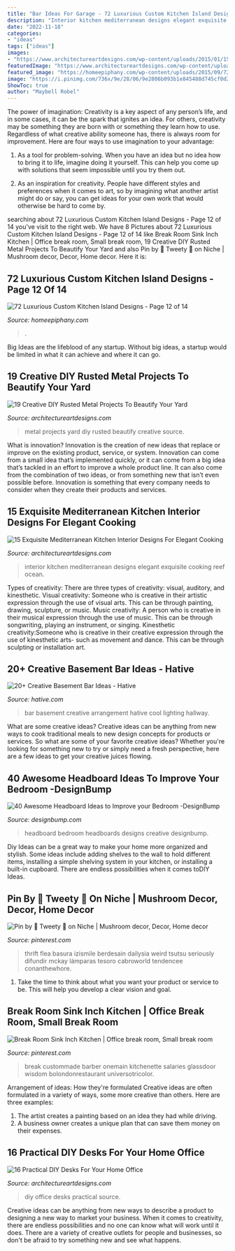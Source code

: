 ```yaml
---
title: "Bar Ideas For Garage - 72 Luxurious Custom Kitchen Island Designs"
description: "Interior kitchen mediterranean designs elegant exquisite cooking reef ocean"
date: "2022-11-18"
categories:
- "ideas"
tags: ["ideas"]
images:
- "https://www.architectureartdesigns.com/wp-content/uploads/2015/01/15-Exquisite-Mediterranean-Kitchen-Interior-Designs-For-Elegant-Cooking-12-630x472.jpg"
featuredImage: "https://www.architectureartdesigns.com/wp-content/uploads/2015/01/15-Exquisite-Mediterranean-Kitchen-Interior-Designs-For-Elegant-Cooking-12-630x472.jpg"
featured_image: "https://homeepiphany.com/wp-content/uploads/2015/09/72-Luxurious-Custom-Kitchen-Island-Designs-59-681x1024.jpg"
image: "https://i.pinimg.com/736x/9e/28/06/9e2806b093b1e845488d745cf0d2cdab.jpg"
ShowToc: true
author: "Maybell Robel"
---
```



The power of imagination:
Creativity is a key aspect of any person’s life, and in some cases, it can be the spark that ignites an idea. For others, creativity may be something they are born with or something they learn how to use. Regardless of what creative ability someone has, there is always room for improvement. Here are four ways to use imagination to your advantage: 
1. As a tool for problem-solving. When you have an idea but no idea how to bring it to life, imagine doing it yourself. This can help you come up with solutions that seem impossible until you try them out.

2. As an inspiration for creativity. People have different styles and preferences when it comes to art, so by imagining what another artist might do or say, you can get ideas for your own work that would otherwise be hard to come by.

	

		
searching about 72 Luxurious Custom Kitchen Island Designs - Page 12 of 14 you've visit to the right web. We have 8 Pictures about 72 Luxurious Custom Kitchen Island Designs - Page 12 of 14 like Break Room Sink Inch Kitchen | Office break room, Small break room, 19 Creative DIY Rusted Metal Projects To Beautify Your Yard and also Pin by 🌷 Tweety 🌷 on Niche | Mushroom decor, Decor, Home decor. Here it is:
		
    
## 72 Luxurious Custom Kitchen Island Designs - Page 12 Of 14

<img loading=lazy src="https://homeepiphany.com/wp-content/uploads/2015/09/72-Luxurious-Custom-Kitchen-Island-Designs-59-681x1024.jpg" onerror="this.onerror=null;this.src='https://tse3.mm.bing.net/th?id=OIP.s3UFKmojRXTkWzeBHP2QJgHaLI&amp;pid=15.1';" alt="72 Luxurious Custom Kitchen Island Designs - Page 12 of 14">

_Source: homeepiphany.com_

>. 

	

Big Ideas are the lifeblood of any startup. Without big ideas, a startup would be limited in what it can achieve and where it can go.

    
## 19 Creative DIY Rusted Metal Projects To Beautify Your Yard

<img loading=lazy src="http://www.architectureartdesigns.com/wp-content/uploads/2016/05/8-30.jpg" onerror="this.onerror=null;this.src='https://tse1.mm.bing.net/th?id=OIP.raMjmZuV-PXW5Mj0a8rHjwHaJ4&amp;pid=15.1';" alt="19 Creative DIY Rusted Metal Projects To Beautify Your Yard">

_Source: architectureartdesigns.com_

>metal projects yard diy rusted beautify creative source. 

	

What is innovation?
Innovation is the creation of new ideas that replace or improve on the existing product, service, or system. Innovation can come from a small idea that’s implemented quickly, or it can come from a big idea that’s tackled in an effort to improve a whole product line. It can also come from the combination of two ideas, or from something new that isn’t even possible before. Innovation is something that every company needs to consider when they create their products and services.

    
## 15 Exquisite Mediterranean Kitchen Interior Designs For Elegant Cooking

<img loading=lazy src="https://www.architectureartdesigns.com/wp-content/uploads/2015/01/15-Exquisite-Mediterranean-Kitchen-Interior-Designs-For-Elegant-Cooking-12-630x472.jpg" onerror="this.onerror=null;this.src='https://tse1.mm.bing.net/th?id=OIP.ZewCabyvxiM8cYcGaOku3AHaFj&amp;pid=15.1';" alt="15 Exquisite Mediterranean Kitchen Interior Designs For Elegant Cooking">

_Source: architectureartdesigns.com_

>interior kitchen mediterranean designs elegant exquisite cooking reef ocean. 

	

Types of creativity: There are three types of creativity: visual, auditory, and kinesthetic.
Visual creativity: Someone who is creative in their artistic expression through the use of visual arts. This can be through painting, drawing, sculpture, or music. Music creativity: A person who is creative in their musical expression through the use of music. This can be through songwriting, playing an instrument, or singing. Kinesthetic creativity:Someone who is creative in their creative expression through the use of kinesthetic arts- such as movement and dance. This can be through sculpting or installation art.

    
## 20+ Creative Basement Bar Ideas - Hative

<img loading=lazy src="https://hative.com/wp-content/uploads/2014/05/basement-bar-ideas/13-wall-arrangement.jpg" onerror="this.onerror=null;this.src='https://tse3.mm.bing.net/th?id=OIP.cFNCNa6iVc-TO7xSlDm1QQHaJ3&amp;pid=15.1';" alt="20+ Creative Basement Bar Ideas - Hative">

_Source: hative.com_

>bar basement creative arrangement hative cool lighting hallway. 

	

What are some creative ideas?
Creative ideas can be anything from new ways to cook traditional meals to new design concepts for products or services. So what are some of your favorite creative ideas? Whether you're looking for something new to try or simply need a fresh perspective, here are a few ideas to get your creative juices flowing.

    
## 40 Awesome Headboard Ideas To Improve Your Bedroom -DesignBump

<img loading=lazy src="https://cdn.designbump.com/wp-content/uploads/2014/08/creative-headboards-12.jpg" onerror="this.onerror=null;this.src='https://tse1.mm.bing.net/th?id=OIP.Mbf4YnKY-xEH0mXKay4UwAHaKh&amp;pid=15.1';" alt="40 Awesome Headboard Ideas to Improve your Bedroom -DesignBump">

_Source: designbump.com_

>headboard bedroom headboards designs creative designbump. 

	

Diy Ideas can be a great way to make your home more organized and stylish. Some ideas include adding shelves to the wall to hold different items, installing a simple shelving system in your kitchen, or installing a built-in cupboard. There are endless possibilities when it comes toDIY Ideas.

    
## Pin By 🌷 Tweety 🌷 On Niche | Mushroom Decor, Decor, Home Decor

<img loading=lazy src="https://i.pinimg.com/736x/9e/28/06/9e2806b093b1e845488d745cf0d2cdab.jpg" onerror="this.onerror=null;this.src='https://tse2.mm.bing.net/th?id=OIP.7R0-0Xuy_tXYQO3PxdvW1gHaJ5&amp;pid=15.1';" alt="Pin by 🌷 Tweety 🌷 on Niche | Mushroom decor, Decor, Home decor">

_Source: pinterest.com_

>thrift flea basura izismile berdesain dailysia weird tsutsu seriously difundir mckay lámparas tesoro cabroworld tendencee conanthewhore. 

	

1. Take the time to think about what you want your product or service to be. This will help you develop a clear vision and goal.

    
## Break Room Sink Inch Kitchen | Office Break Room, Small Break Room

<img loading=lazy src="https://i.pinimg.com/736x/a3/84/c3/a384c32027989397ea0a6a1efd09c685.jpg" onerror="this.onerror=null;this.src='https://tse4.mm.bing.net/th?id=OIP.s5Oyf68_7f0RMCGcOVTwugHaLH&amp;pid=15.1';" alt="Break Room Sink Inch Kitchen | Office break room, Small break room">

_Source: pinterest.com_

>break custommade barber onemain kitchenette salaries glassdoor wisdom bolondonrestaurant universotricolor. 

	

Arrangement of ideas: How they're formulated
Creative ideas are often formulated in a variety of ways, some more creative than others. Here are three examples:
1. The artist creates a painting based on an idea they had while driving.
2. A business owner creates a unique plan that can save them money on their expenses.

    
## 16 Practical DIY Desks For Your Home Office

<img loading=lazy src="https://www.architectureartdesigns.com/wp-content/uploads/2015/01/1365-630x1119.jpg" onerror="this.onerror=null;this.src='https://tse3.mm.bing.net/th?id=OIP.i3vaTgQ5464ZiRFEVBly6AHaNJ&amp;pid=15.1';" alt="16 Practical DIY Desks For Your Home Office">

_Source: architectureartdesigns.com_

>diy office desks practical source. 

	

Creative ideas can be anything from new ways to describe a product to designing a new way to market your business. When it comes to creativity, there are endless possibilities and no one can know what will work until it does. There are a variety of creative outlets for people and businesses, so don't be afraid to try something new and see what happens.

